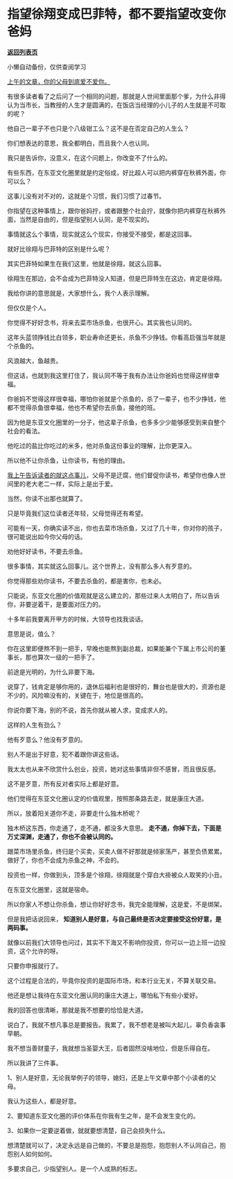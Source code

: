 # 指望徐翔变成巴菲特，都不要指望改变你爸妈

[**返回列表页**](/gzh/记忆承载3)

小懒自动备份，仅供查阅学习

[上午的文章，你的父母到底爱不爱你。](http://mp.weixin.qq.com/s?__biz=MzU0MjYwNDU2Mw==&mid=2247512520&idx=1&sn=2d61aa366f3984966f857f7eedad0690&chksm=fb1addb4cc6d54a20ff83118256e6cc15f029e907d0bf49076230e7390fe9dac18483313e01a&scene=21#wechat_redirect)

有很多读者看了之后问了一个相同的问题，那就是人世间里面那个爹，为什么非得认为当市长，当教授的人生才是圆满的，在饭店当经理的小儿子的人生就是不可取的呢？

他自己一辈子不也只是个八级钳工么？这不是在否定自己的人生么？

你们想表达的意思，我全都明白，而且我个人也认同。  

我只是告诉你，没意义，在这个问题上，你改变不了什么的。

有些东西，在东亚文化圈里就是约定俗成，好比超人可以把内裤穿在秋裤外面，你可以么？

这事儿没有对不对的，这就是个习惯，我们习惯了过春节。

你指望在这种事情上，跟你爸妈拧，或者跟整个社会拧，就像你把内裤穿在秋裤外面，当然是自由的，但是指望别人认同，是不现实的。

事情就这么个事情，现实就这么个现实，你接受不接受，都是这回事。

就好比徐翔与巴菲特的区别是什么呢？  

其实巴菲特如果生在我们这里，他就是徐翔，就这么回事。

徐翔生在那边，会不会成为巴菲特没人知道，但是巴菲特生在这边，肯定是徐翔。  

我给你讲的意思就是，大家想什么，我个人表示理解。  

但仅仅是个人。

你觉得不好好念书，将来去菜市场杀鱼，也很开心。其实我也认同的。

这年头蓝领挣钱比白领多，职业寿命还更长，杀鱼不少挣钱。你看高启强当年就是个杀鱼的。

风浪越大，鱼越贵。  

但这话，也就到我这里打住了，我认同不等于我有办法让你爸妈也觉得这样很幸福。  

你爸妈不觉得这样很幸福，哪怕你爸就是个杀鱼的，杀了一辈子，也不少挣钱，他都不觉得杀鱼很幸福，他也不希望你去杀鱼，接他的班。  

因为他是东亚文化圈里的一分子，他这辈子杀鱼，也多多少少能够感受到来自整个社会的看法。  

他吃过的盐比你吃过的米多，他对杀鱼这份事业的理解，比你更深入。  

所以他不让你杀鱼，让你读书，有他的理由。

[我上午告诉读者的就这点事儿](http://mp.weixin.qq.com/s?__biz=MzU0MjYwNDU2Mw==&mid=2247512520&idx=1&sn=2d61aa366f3984966f857f7eedad0690&chksm=fb1addb4cc6d54a20ff83118256e6cc15f029e907d0bf49076230e7390fe9dac18483313e01a&scene=21#wechat_redirect)，父母不是迂腐，他们督促你读书，希望你也像人世间里的老大老二一样，实际上是出于爱。  

当然，你读不出那也就算了。  

只是毕竟我们这位读者还年轻，父母觉得还有希望。

可能有一天，你确实读不出，你也去菜市场杀鱼，又过了几十年，你对你的孩子，很可能说出如今你父母的话。  

劝他好好读书，不要去杀鱼。

很多事情，其实就这么回事儿。这个世界上，没有那么多人有歹意的。  

你觉得那些劝你读书，不要去杀鱼的，都是害你，也未必。  

只能说，东亚文化圈的价值观就是这么建立的，那些过来人太明白了，所以告诉你，非要逆着干，是要面对压力的。  

十多年前我要离开甲方的时候，大领导也找我谈话。  

意思是说，值么？  

你在这里即便熬不到一把手，早晚也能熬到副总裁，如果能兼个下属上市公司的董事长，那也算次一级的一把手了。  

前途是光明的，为什么非要下海。  

说穿了，钱肯定是够你用的，退休后福利也是很好的，舞台也是很大的，资源也是不少的，风险嘛没有的，关键在于，地位是很高的。  

你说你要下海，别的不说，首先你就从被人求，变成求人的。  

这样的人生有劲么？  

他有歹意么？他没有歹意的。  

别人不是出于好意，犯不着跟你讲这些话。  

我太太也从来不欣赏什么创业，投资，她对这些事情非但不感冒，而且很反感。  

这不是歹意，所有反对者实际上都是好意。  

他们觉得在东亚文化圈认定的价值观里，按照那条路去走，就是康庄大道。  

所以，放着阳关道你不走，非要走什么独木桥呢？  

独木桥这东西，你走通了，走不通，都没多大意思。 **走不通，你掉下去，下面是万丈深渊，走通了，你也不会被认同的。**  

跟菜市场里杀鱼，终归是个买卖，买卖人做不好那就是倾家荡产，甚至负债累累。做好了，你也不会成为杀鱼之神，不会的。  

投资也一样，你做到头，顶多是个徐翔，徐翔就是个穿白大褂被众人取笑的小丑。  

在东亚文化圈里，这就是宿命。  

所以你家人不想让你杀鱼，想让你好好念书，我完全能理解，这是爱，不是绑架。

但是我把话说回来， **知道别人是好意，与自己最终是否决定要接受这份好意，是两码事。**  

就像以前我们大领导也问过，其实不下海又不影响你投资，你可以一边上班一边投资，这个允许的呀。  

只要你申报就行了。  

这个过程是合法的，毕竟你投资的是国际市场，和本行业无关，不算关联交易。

他还是想让我待在东亚文化圈认同的康庄大道上，哪怕私下有些小爱好。

我的回答也很清晰，那就是我不想要的恰恰是大道。

说白了，我就不想凡事总是要报告。我累了，我不想老是被叫大起儿，辜负香衾事早朝。

我不想当善财童子，我就想当圣婴大王，后者固然没啥地位，但是乐得自在。

所以我讲了三件事。

1、别人是好意，无论我举例子的领导，媳妇，还是上午文章中那个小读者的父母。

我认为这些人，都是好意。

2、要知道东亚文化圈的评价体系在你我有生之年，是不会发生变化的。

3、如果你一定要逆着做，就就要想清楚，自己会损失什么。

想清楚就可以了，决定永远是自己做的，不要总是抱怨，抱怨别人不认同自己，抱怨别人如何如何。

多要求自己，少指望别人。是一个人成熟的标志。

